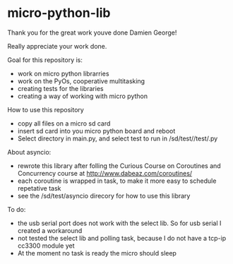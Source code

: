 micro-python-lib
================


Thank you for the great work youve done Damien George!

Really appreciate your work done.

Goal for this repository is:
* work on micro python librarries
* work on the PyOs, cooperative multitasking 
* creating tests for the libraries
* creating a way of working with micro python 

How to use this repository
* copy all files on a micro sd card
* insert sd card into you micro python board and reboot
* Select directory in main.py, and select test to run in /sd/test/<subdir>/test/.py


About asyncio:
* rewrote this library after folling the Curious Course on Coroutines and Concurrency course at http://www.dabeaz.com/coroutines/
* each coroutine is wrapped in task, to make it more easy to schedule repetative task
* see the /sd/test/asyncio direcory for how to use this library

To do: 
* the usb serial port does not work with the select lib. So for usb serial I created a workaround
* not tested the select lib and polling task, because I do not have a tcp-ip cc3300 module yet 
* At the moment no task is ready the micro should  sleep 




